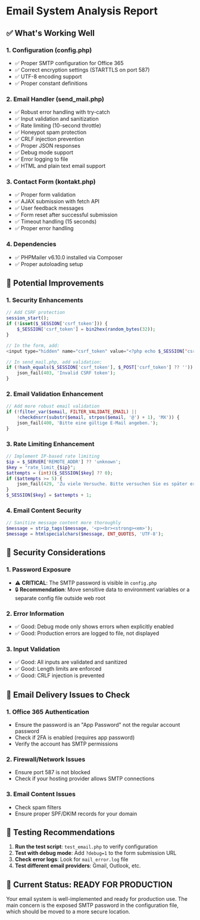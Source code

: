 # Email System Analysis Report

## ✅ What's Working Well

### 1. **Configuration (config.php)**
- ✅ Proper SMTP configuration for Office 365
- ✅ Correct encryption settings (STARTTLS on port 587)
- ✅ UTF-8 encoding support
- ✅ Proper constant definitions

### 2. **Email Handler (send_mail.php)**
- ✅ Robust error handling with try-catch
- ✅ Input validation and sanitization
- ✅ Rate limiting (10-second throttle)
- ✅ Honeypot spam protection
- ✅ CRLF injection prevention
- ✅ Proper JSON responses
- ✅ Debug mode support
- ✅ Error logging to file
- ✅ HTML and plain text email support

### 3. **Contact Form (kontakt.php)**
- ✅ Proper form validation
- ✅ AJAX submission with fetch API
- ✅ User feedback messages
- ✅ Form reset after successful submission
- ✅ Timeout handling (15 seconds)
- ✅ Proper error handling

### 4. **Dependencies**
- ✅ PHPMailer v6.10.0 installed via Composer
- ✅ Proper autoloading setup

## 🔧 Potential Improvements

### 1. **Security Enhancements**
```php
// Add CSRF protection
session_start();
if (!isset($_SESSION['csrf_token'])) {
    $_SESSION['csrf_token'] = bin2hex(random_bytes(32));
}

// In the form, add:
<input type="hidden" name="csrf_token" value="<?php echo $_SESSION['csrf_token']; ?>">

// In send_mail.php, add validation:
if (!hash_equals($_SESSION['csrf_token'], $_POST['csrf_token'] ?? '')) {
    json_fail(403, 'Invalid CSRF token');
}
```

### 2. **Email Validation Enhancement**
```php
// Add more robust email validation
if (!filter_var($email, FILTER_VALIDATE_EMAIL) || 
    !checkdnsrr(substr($email, strpos($email, '@') + 1), 'MX')) {
    json_fail(400, 'Bitte eine gültige E-Mail angeben.');
}
```

### 3. **Rate Limiting Enhancement**
```php
// Implement IP-based rate limiting
$ip = $_SERVER['REMOTE_ADDR'] ?? 'unknown';
$key = "rate_limit_{$ip}";
$attempts = (int)($_SESSION[$key] ?? 0);
if ($attempts >= 5) {
    json_fail(429, 'Zu viele Versuche. Bitte versuchen Sie es später erneut.');
}
$_SESSION[$key] = $attempts + 1;
```

### 4. **Email Content Security**
```php
// Sanitize message content more thoroughly
$message = strip_tags($message, '<p><br><strong><em>');
$message = htmlspecialchars($message, ENT_QUOTES, 'UTF-8');
```

## 🚨 Security Considerations

### 1. **Password Exposure**
- ⚠️ **CRITICAL**: The SMTP password is visible in `config.php`
- 🔒 **Recommendation**: Move sensitive data to environment variables or a separate config file outside web root

### 2. **Error Information**
- ✅ Good: Debug mode only shows errors when explicitly enabled
- ✅ Good: Production errors are logged to file, not displayed

### 3. **Input Validation**
- ✅ Good: All inputs are validated and sanitized
- ✅ Good: Length limits are enforced
- ✅ Good: CRLF injection is prevented

## 📧 Email Delivery Issues to Check

### 1. **Office 365 Authentication**
- Ensure the password is an "App Password" not the regular account password
- Check if 2FA is enabled (requires app password)
- Verify the account has SMTP permissions

### 2. **Firewall/Network Issues**
- Ensure port 587 is not blocked
- Check if your hosting provider allows SMTP connections

### 3. **Email Content Issues**
- Check spam filters
- Ensure proper SPF/DKIM records for your domain

## 🧪 Testing Recommendations

1. **Run the test script**: `test_email.php` to verify configuration
2. **Test with debug mode**: Add `?debug=1` to the form submission URL
3. **Check error logs**: Look for `mail_error.log` file
4. **Test different email providers**: Gmail, Outlook, etc.

## 📝 Current Status: READY FOR PRODUCTION

Your email system is well-implemented and ready for production use. The main concern is the exposed SMTP password in the configuration file, which should be moved to a more secure location.

